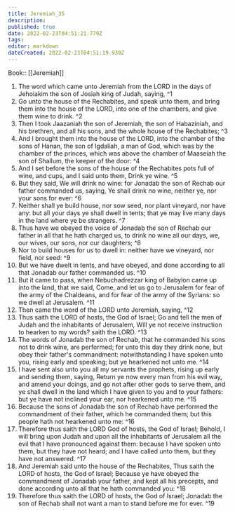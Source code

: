```yaml
---
title: Jeremiah_35
description: 
published: true
date: 2022-02-23T04:51:21.779Z
tags: 
editor: markdown
dateCreated: 2022-02-23T04:51:19.939Z
---
```


 Book:: [[Jeremiah]]
 1. The word which came unto Jeremiah from the LORD in the days of Jehoiakim the son of Josiah king of Judah, saying, ^1
 2. Go unto the house of the Rechabites, and speak unto them, and bring them into the house of the LORD, into one of the chambers, and give them wine to drink. ^2
 3. Then I took Jaazaniah the son of Jeremiah, the son of Habaziniah, and his brethren, and all his sons, and the whole house of the Rechabites; ^3
 4. And I brought them into the house of the LORD, into the chamber of the sons of Hanan, the son of Igdaliah, a man of God, which was by the chamber of the princes, which was above the chamber of Maaseiah the son of Shallum, the keeper of the door: ^4
 5. And I set before the sons of the house of the Rechabites pots full of wine, and cups, and I said unto them, Drink ye wine. ^5
 6. But they said, We will drink no wine: for Jonadab the son of Rechab our father commanded us, saying, Ye shall drink no wine, neither ye, nor your sons for ever: ^6
 7. Neither shall ye build house, nor sow seed, nor plant vineyard, nor have any: but all your days ye shall dwell in tents; that ye may live many days in the land where ye be strangers. ^7
 8. Thus have we obeyed the voice of Jonadab the son of Rechab our father in all that he hath charged us, to drink no wine all our days, we, our wives, our sons, nor our daughters; ^8
 9. Nor to build houses for us to dwell in: neither have we vineyard, nor field, nor seed: ^9
 10. But we have dwelt in tents, and have obeyed, and done according to all that Jonadab our father commanded us. ^10
 11. But it came to pass, when Nebuchadrezzar king of Babylon came up into the land, that we said, Come, and let us go to Jerusalem for fear of the army of the Chaldeans, and for fear of the army of the Syrians: so we dwell at Jerusalem. ^11
 12. Then came the word of the LORD unto Jeremiah, saying, ^12
 13. Thus saith the LORD of hosts, the God of Israel; Go and tell the men of Judah and the inhabitants of Jerusalem, Will ye not receive instruction to hearken to my words? saith the LORD. ^13
 14. The words of Jonadab the son of Rechab, that he commanded his sons not to drink wine, are performed; for unto this day they drink none, but obey their father's commandment: notwithstanding I have spoken unto you, rising early and speaking; but ye hearkened not unto me. ^14
 15. I have sent also unto you all my servants the prophets, rising up early and sending them, saying, Return ye now every man from his evil way, and amend your doings, and go not after other gods to serve them, and ye shall dwell in the land which I have given to you and to your fathers: but ye have not inclined your ear, nor hearkened unto me. ^15
 16. Because the sons of Jonadab the son of Rechab have performed the commandment of their father, which he commanded them; but this people hath not hearkened unto me: ^16
 17. Therefore thus saith the LORD God of hosts, the God of Israel; Behold, I will bring upon Judah and upon all the inhabitants of Jerusalem all the evil that I have pronounced against them: because I have spoken unto them, but they have not heard; and I have called unto them, but they have not answered. ^17
 18. And Jeremiah said unto the house of the Rechabites, Thus saith the LORD of hosts, the God of Israel; Because ye have obeyed the commandment of Jonadab your father, and kept all his precepts, and done according unto all that he hath commanded you: ^18
 19. Therefore thus saith the LORD of hosts, the God of Israel; Jonadab the son of Rechab shall not want a man to stand before me for ever. ^19

